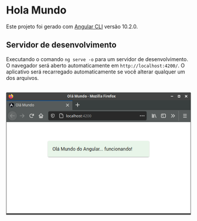 # Hola Mundo

Este projeto foi gerado com [Angular CLI](https://github.com/angular/angular-cli) versão 10.2.0.

## Servidor de desenvolvimento

Executando o comando `ng serve -o` para um servidor de desenvolvimento. O navegador será aberto automaticamente em `http://localhost:4200/`. O aplicativo será recarregado automaticamente se você alterar qualquer um dos arquivos.


<br>
<img src="src/assets/tela.png">


